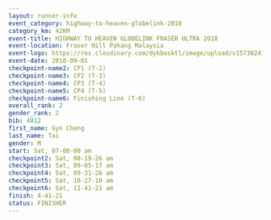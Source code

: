 ```yaml
---
layout: runner-info 
event_category: highway-to-heaven-globelink-2018 
category_km: 42KM 
event-title: HIGHWAY TO HEAVEN GLOBELINK FRASER ULTRA 2018 
event-location: Fraser Hill Pahang Malaysia 
event-logo: https://res.cloudinary.com/dykbosktl/image/upload/v1573624145/Logo/download_nnzjlh.png 
event-date: 2018-09-01 
checkpoint-name2: CP1 (T-2) 
checkpoint-name3: CP2 (T-3) 
checkpoint-name4: CP3 (T-4) 
checkpoint-name5: CP4 (T-5) 
checkpoint-name6: Finishing Line (T-6) 
overall_rank: 2
gender_rank: 2
bib: 4012
first_name: Gyn Cheng
last_name: Tai
gender: M
start: Sat, 07-00-00 am
checkpoint2: Sat, 08-19-26 am
checkpoint3: Sat, 09-05-17 am
checkpoint4: Sat, 09-31-26 am
checkpoint5: Sat, 10-27-10 am
checkpoint6: Sat, 11-41-21 am
finish: 4-41-21
status: FINISHER
---
```

